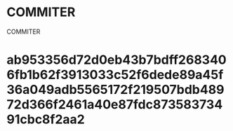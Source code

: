 # COMMITER
COMMITER






# ab953356d72d0eb43b7bdff2683406fb1b62f3913033c52f6dede89a45f36a049adb5565172f219507bdb48972d366f2461a40e87fdc87358373491cbc8f2aa2
